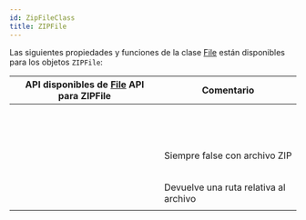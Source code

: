 ```yaml
---
id: ZipFileClass
title: ZIPFile
---
```


Las siguientes propiedades y funciones de la clase [File](FileClass.md) están disponibles para los objetos `ZIPFile`:

| API disponibles de [File](FileClass.md) API para ZIPFile                            | Comentario                            |
| ----------------------------------------------------------------------------------- | ------------------------------------- |
| [<!-- INCLUDE #document.copyTo().Syntax -->](FileClass.md#copyto)                   |                                       |
| [<!-- INCLUDE #document.creationDate.Syntax -->](FileClass.md#creationdate)         |                                       |
| [<!-- INCLUDE #document.creationTime.Syntax -->](FileClass.md#creationtime)         |                                       |
| [<!-- INCLUDE #document.exists.Syntax -->](FileClass.md#exists)                     |                                       |
| [<!-- INCLUDE #document.extension.Syntax -->](FileClass.md#extension)               |                                       |
| [<!-- INCLUDE #document.fullName.Syntax -->](FileClass.md#fullname)                 |                                       |
| [<!-- INCLUDE #document.getContent().Syntax -->](FileClass.md#getcontent)           |                                       |
| [<!-- INCLUDE #document.getIcon().Syntax -->](FileClass.md#geticon)                 |                                       |
| [<!-- INCLUDE #document.getText().Syntax -->](FileClass.md#gettext)                 |                                       |
| [<!-- INCLUDE #document.hidden.Syntax -->](FileClass.md#hidden)                     |                                       |
| [<!-- INCLUDE #document.isAlias.Syntax -->](FileClass.md#isalias)                   |                                       |
| [<!-- INCLUDE #document.isFile.Syntax -->](FileClass.md#isfile)                     |                                       |
| [<!-- INCLUDE #document.isFolder.Syntax -->](FileClass.md#isfolder)                 |                                       |
| [<!-- INCLUDE #document.isWritable.Syntax -->](FileClass.md#iswritable)             | Siempre false con archivo ZIP         |
| [<!-- INCLUDE #document.modificationDate.Syntax -->](FileClass.md#modificationdate) |                                       |
| [<!-- INCLUDE #document.modificationTime.Syntax -->](FileClass.md#modificationtime) |                                       |
| [<!-- INCLUDE #document.name.Syntax -->](FileClass.md#name)                         |                                       |
| [<!-- INCLUDE #document.original.Syntax -->](FileClass.md#original)                 |                                       |
| [<!-- INCLUDE #document.parent.Syntax -->](FileClass.md#parent)                     |                                       |
| [<!-- INCLUDE #document.path.Syntax -->](FileClass.md#path)                         | Devuelve una ruta relativa al archivo |
| [<!-- INCLUDE #document.platformPath.Syntax -->](FileClass.md#platformpath)         |                                       |
